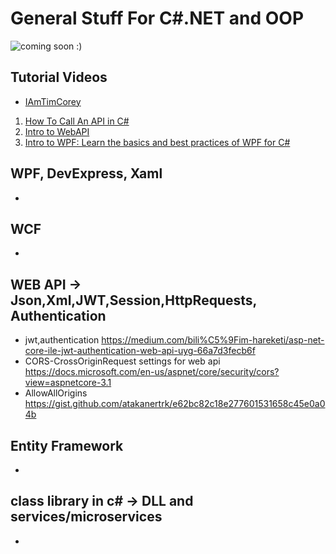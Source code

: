 # General Stuff For C#.NET and OOP

![coming soon :) ](https://www.pngitem.com/pimgs/m/513-5132765_work-in-progress-logo-png-transparent-png.png)

## Tutorial Videos
* [IAmTimCorey](https://www.youtube.com/user/IAmTimCorey/playlists)
1. [How To Call An API in C# ](https://www.youtube.com/watch?v=aWePkE2ReGw)
2. [Intro to WebAPI](https://www.youtube.com/watch?v=vN9NRqv7xmY)
3. [Intro to WPF: Learn the basics and best practices of WPF for C#](https://www.youtube.com/watch?v=gSfMNjWNoX0&list=PLLWMQd6PeGY3QEHCmCWaUKNhmFFdIDxE8&index=1)


## WPF, DevExpress, Xaml
* 

## WCF
* 

## WEB API -> Json,Xml,JWT,Session,HttpRequests, Authentication 
* jwt,authentication https://medium.com/bili%C5%9Fim-hareketi/asp-net-core-ile-jwt-authentication-web-api-uyg-66a7d3fecb6f
* CORS-CrossOriginRequest settings for web api https://docs.microsoft.com/en-us/aspnet/core/security/cors?view=aspnetcore-3.1
* AllowAllOrigins https://gist.github.com/atakanertrk/e62bc82c18e277601531658c45e0a04b

## Entity Framework
*

## class library in c# -> DLL and services/microservices
*
